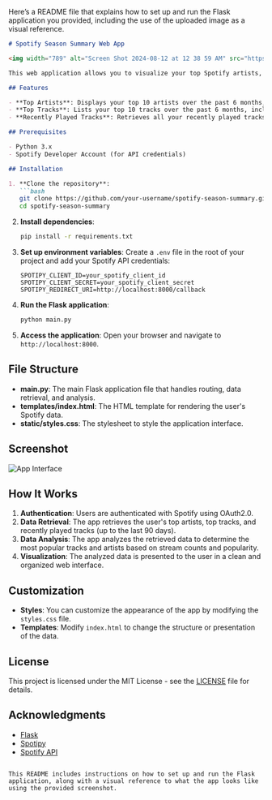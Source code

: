 Here’s a README file that explains how to set up and run the Flask application you provided, including the use of the uploaded image as a visual reference.

```markdown
# Spotify Season Summary Web App

<img width="789" alt="Screen Shot 2024-08-12 at 12 38 59 AM" src="https://github.com/user-attachments/assets/37b686fb-183a-4030-b904-8db92f3ccc7d">

This web application allows you to visualize your top Spotify artists, tracks, and recently played tracks over the past 6 months. It leverages the Spotify API to gather data, which is then presented in a user-friendly web interface.

## Features

- **Top Artists**: Displays your top 10 artists over the past 6 months, including their popularity and genres.
- **Top Tracks**: Lists your top 10 tracks over the past 6 months, including track popularity and album name.
- **Recently Played Tracks**: Retrieves all your recently played tracks (up to the last 90 days) and analyzes them to provide insights.

## Prerequisites

- Python 3.x
- Spotify Developer Account (for API credentials)

## Installation

1. **Clone the repository**:
   ```bash
   git clone https://github.com/your-username/spotify-season-summary.git
   cd spotify-season-summary
   ```

2. **Install dependencies**:
   ```bash
   pip install -r requirements.txt
   ```

3. **Set up environment variables**:
   Create a `.env` file in the root of your project and add your Spotify API credentials:
   ```
   SPOTIPY_CLIENT_ID=your_spotify_client_id
   SPOTIPY_CLIENT_SECRET=your_spotify_client_secret
   SPOTIPY_REDIRECT_URI=http://localhost:8000/callback
   ```

4. **Run the Flask application**:
   ```bash
   python main.py
   ```

5. **Access the application**:
   Open your browser and navigate to `http://localhost:8000`.

## File Structure

- **main.py**: The main Flask application file that handles routing, data retrieval, and analysis.
- **templates/index.html**: The HTML template for rendering the user's Spotify data.
- **static/styles.css**: The stylesheet to style the application interface.

## Screenshot

![App Interface](<img width="789" alt="Screen Shot 2024-08-12 at 12 38 59 AM" src="https://github.com/user-attachments/assets/37b686fb-183a-4030-b904-8db92f3ccc7d">)

## How It Works

1. **Authentication**: Users are authenticated with Spotify using OAuth2.0.
2. **Data Retrieval**: The app retrieves the user's top artists, top tracks, and recently played tracks (up to the last 90 days).
3. **Data Analysis**: The app analyzes the retrieved data to determine the most popular tracks and artists based on stream counts and popularity.
4. **Visualization**: The analyzed data is presented to the user in a clean and organized web interface.

## Customization

- **Styles**: You can customize the appearance of the app by modifying the `styles.css` file.
- **Templates**: Modify `index.html` to change the structure or presentation of the data.

## License

This project is licensed under the MIT License - see the [LICENSE](LICENSE) file for details.

## Acknowledgments

- [Flask](https://flask.palletsprojects.com/)
- [Spotipy](https://spotipy.readthedocs.io/)
- [Spotify API](https://developer.spotify.com/documentation/web-api/)
```

This README includes instructions on how to set up and run the Flask application, along with a visual reference to what the app looks like using the provided screenshot.
